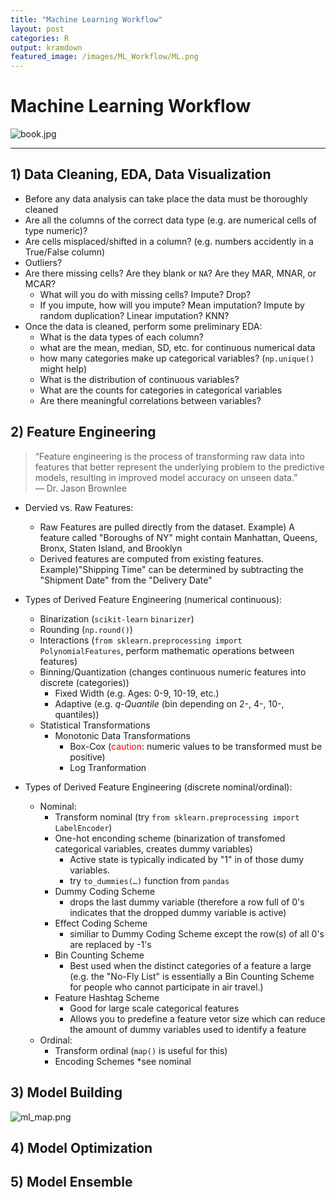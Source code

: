 ```yaml
---
title: "Machine Learning Workflow"
layout: post
categories: R
output: kramdown
featured_image: /images/ML_Workflow/ML.png
---
```


# Machine Learning Workflow
![book.jpg](attachment:book.jpg)
***
## 1) Data Cleaning, EDA, Data Visualization
* Before any data analysis can take place the data must be thoroughly cleaned
* Are all the columns of the correct data type (e.g. are numerical cells of type numeric)?
* Are cells misplaced/shifted in a column?  (e.g. numbers accidently in a True/False column)
* Outliers?
* Are there missing cells? Are they blank or `NA`? Are they MAR, MNAR, or MCAR?
    - What will you do with missing cells? Impute? Drop?
    - If you impute, how will you impute? Mean imputation? Impute by random duplication? Linear imputation? KNN?
* Once the data is cleaned, perform some preliminary EDA:
    - What is the data types of each column?
    - what are the mean, median, SD, etc. for continuous numerical data
    - how many categories make up categorical variables? (`np.unique()` might help)
    - What is the distribution of continuous variables?
    - What are the counts for categories in categorical variables
    - Are there meaningful correlations between variables? 
    
## 2) Feature Engineering
> “Feature engineering is the process of transforming raw data into features that better represent the underlying problem to the predictive models, resulting in improved model accuracy on unseen data.”<br/>
— Dr. Jason Brownlee

* Dervied vs. Raw Features:
    - Raw Features are pulled directly from the dataset.  Example) A feature called "Boroughs of NY" might contain Manhattan, Queens, Bronx, Staten Island, and Brooklyn
    - Derived features are computed from existing features.  Example)"Shipping Time" can be determined by subtracting the "Shipment Date" from the "Delivery Date"
    
* Types of Derived Feature Engineering (numerical continuous):
    - Binarization (`scikit-learn` `binarizer`)
    - Rounding (`np.round()`)
    - Interactions (`from sklearn.preprocessing import PolynomialFeatures`, perform mathematic operations between features)
    - Binning/Quantization (changes continuous numeric features into discrete (categories))
        - Fixed Width (e.g. Ages: 0-9, 10-19, etc.)
        - Adaptive (e.g. *q-Quantile* (bin depending on 2-, 4-, 10-, quantiles))
    - Statistical Transformations
        - Monotonic Data Transformations
            - Box-Cox (<font color='red'>caution</font>: numeric values to be transformed must be positive)
            - Log Tranformation
            
* Types of Derived Feature Engineering (discrete nominal/ordinal):
    - Nominal:
        - Transform nominal (try `from sklearn.preprocessing import LabelEncoder`)
        - One-hot enconding scheme (binarization of transfomed categorical variables, creates dummy variables)
            - Active state is typically indicated by "1" in of those dumy variables.
            - try `to_dummies(…)` function from `pandas`
        - Dummy Coding Scheme
            - drops the last dummy variable (therefore a row full of 0's indicates that the dropped dummy variable is active)
        - Effect Coding Scheme
            - similiar to Dummy Coding Scheme except the row(s) of all 0's are replaced by -1's
        - Bin Counting Scheme
            - Best used when the distinct categories of a feature a large (e.g. the "No-Fly List" is essentially a Bin Counting Scheme for people who cannot participate in air travel.)
        - Feature Hashtag Scheme
            - Good for large scale categorical features
            - Allows you to predefine a feature vetor size which can reduce the amount of dummy variables used to identify a feature
    - Ordinal:
        - Transform ordinal (`map()` is useful for this)
        - Encoding Schemes *see nominal
           
## 3) Model Building
![ml_map.png](attachment:ml_map.png)

## 4) Model Optimization

## 5) Model Ensemble
    
